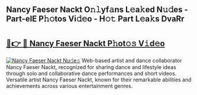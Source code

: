 ## Nancy Faeser Nackt O𝚗𝚕yf𝚊ns L𝚎a𝚔ed N𝚞𝚍es - Part-eIE P𝚑𝚘tos Vi𝚍𝚎o - H𝚘𝚝 Part L𝚎a𝚔s DvaRr

# <h2><a href="http://kfcqqo.oniu.top/?m=Nancy+Faeser+Nackt">🔗👉 🔴 Nancy Faeser Nackt P𝚑ot𝚘𝚜 V𝚒d𝚎o</a></h2>

[![Nancy Faeser Nackt Nu𝚍e𝚜](https://i.imgur.com/0qMVB7G.gif)](http://kfcqqo.oniu.top/?m=Nancy+Faeser+Nackt)
Web-based artist and dance collaborator Nancy Faeser Nackt, recognized for sharing dance and lifestyle ideas through solo and collaborative dance performances and short videos. Versatile artist Nancy Faeser Nackt, known for their remarkable abilities and achievements across various entertainment genres.  
